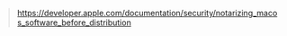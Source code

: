 > https://developer.apple.com/documentation/security/notarizing_macos_software_before_distribution

